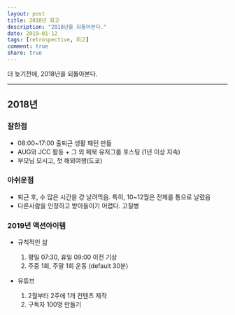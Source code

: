 ```yaml
---
layout: post
title: 2018년 회고
description: "2018년을 되돌아본다."
date: 2019-01-12
tags: [retrospective, 회고]
comment: true
share: true
---
```


더 늦기전에, 2018년을 되돌아본다.

---
## 2018년

### 잘한점

* 08:00~17:00 출퇴근 생활 패턴 만듦
* AUG와 JCC 활동 + 그 외 페북 유저그룹 포스팅 (1년 이상 지속)
* 부모님 모시고, 첫 해외여행(도쿄)

### 아쉬운점

* 퇴근 후, 수 많은 시간을 걍 날려먹음. 특히, 10~12월은 전체를 통으로 날렸음
* 다른사람을 인정하고 받아들이기 어렵다. 고질병


### 2019년 액션아이템

* 규칙적인 삶
  1. 평일 07:30, 휴일 09:00 이전 기상
  2. 주중 1회, 주말 1회 운동 (default 30분)
  
* 유튜브
  1. 2월부터 2주에 1개 컨텐츠 제작
  2. 구독자 100명 만들기
